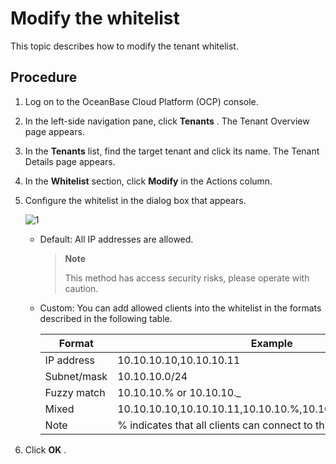 # Modify the whitelist

This topic describes how to modify the tenant whitelist.

## Procedure

1. Log on to the OceanBase Cloud Platform (OCP) console.

2. In the left-side navigation pane, click **Tenants** . The Tenant Overview page appears.

3. In the **Tenants** list, find the target tenant and click its name. The Tenant Details page appears.

4. In the **Whitelist** section, click **Modify** in the Actions column.

5. Configure the whitelist in the dialog box that appears.

   ![1](https://obbusiness-private.oss-cn-shanghai.aliyuncs.com/doc/img/ocp/%E7%99%BD%E5%90%8D%E5%8D%95%E8%AE%BE%E7%BD%AE.png)

   * Default: All IP addresses are allowed.

      > **Note**
      >
      > This method has access security risks, please operate with caution.

   * Custom: You can add allowed clients into the whitelist in the formats described in the following table.

     |   Format    |                           Example                           |
     |-------------|-------------------------------------------------------------|
     | IP address  | 10.10.10.10,10.10.10.11                                     |
     | Subnet/mask | 10.10.10.0/24                                               |
     | Fuzzy match | 10.10.10.% or 10.10.10._                                    |
     | Mixed       | 10.10.10.10,10.10.10.11,10.10.10.%,10.10.10._,10.10.10.0/24 |
     | Note        | % indicates that all clients can connect to this tenant.    |

6. Click **OK** .
